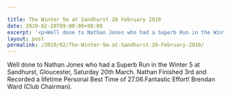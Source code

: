 ```yaml
---

title: The Winter 5m at Sandhurst 20 February 2010
date: 2010-02-20T09:00:00+00:00
excerpt: '<p>Well done to Nathan Jones who had a Superb Run in the Winter 5 at Sandhurst, Gloucester, Saturday 20th March. Nathan Finished 3rd and Recorded a lifetime Personal Best Time of 27.06.Fantastic Effort! Brendan Ward (Club Chairman).</p>'
layout: post
permalink: /2010/02/The-Winter-5m-at-Sandhurst-20-February-2010/
---
```

Well done to Nathan Jones who had a Superb Run in the Winter 5 at Sandhurst, Gloucester, Saturday 20th March. Nathan Finished 3rd and Recorded a lifetime Personal Best Time of 27.06.Fantastic Effort! Brendan Ward (Club Chairman).